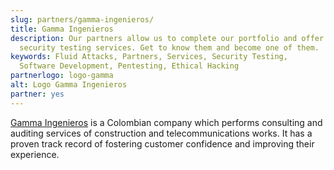 ```yaml
---
slug: partners/gamma-ingenieros/
title: Gamma Ingenieros
description: Our partners allow us to complete our portfolio and offer better
  security testing services. Get to know them and become one of them.
keywords: Fluid Attacks, Partners, Services, Security Testing,
  Software Development, Pentesting, Ethical Hacking
partnerlogo: logo-gamma
alt: Logo Gamma Ingenieros
partner: yes
---
```


[Gamma Ingenieros](https://www.gammaingenieros.com/) is a Colombian
company which performs consulting and auditing services of construction
and telecommunications works. It has a proven track record of fostering
customer confidence and improving their experience.
